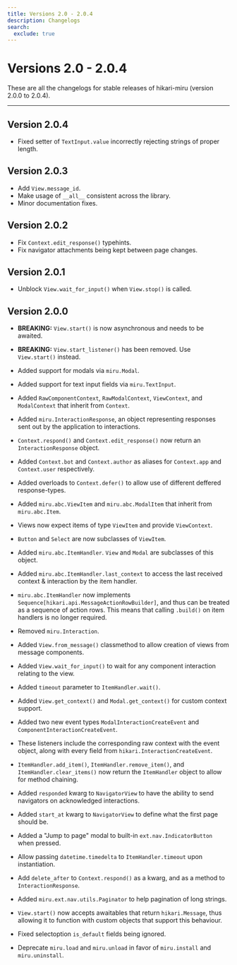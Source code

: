 ```yaml
---
title: Versions 2.0 - 2.0.4
description: Changelogs
search:
  exclude: true
---
```


# Versions 2.0 - 2.0.4

These are all the changelogs for stable releases of hikari-miru (version 2.0.0 to 2.0.4).

----

## Version 2.0.4

- Fixed setter of `TextInput.value` incorrectly rejecting strings of proper length.

## Version 2.0.3

- Add `View.message_id`.
- Make usage of `__all__` consistent across the library.
- Minor documentation fixes.

## Version 2.0.2

- Fix `Context.edit_response()` typehints.
- Fix navigator attachments being kept between page changes.

## Version 2.0.1

- Unblock `View.wait_for_input()` when `View.stop()` is called.

## Version 2.0.0

- **BREAKING:** `View.start()` is now asynchronous and needs to be awaited.

- **BREAKING:** `View.start_listener()` has been removed. Use `View.start()` instead.

- Added support for modals via `miru.Modal`.

- Added support for text input fields via `miru.TextInput`.

- Added `RawComponentContext`, `RawModalContext`, `ViewContext`, and `ModalContext` that inherit from `Context`.

- Added `miru.InteractionResponse`, an object representing responses sent out by the application to interactions.

- `Context.respond()` and `Context.edit_response()` now return an `InteractionResponse` object.

- Added `Context.bot` and `Context.author` as aliases for `Context.app` and `Context.user` respectively.

- Added overloads to `Context.defer()` to allow use of different deffered response-types.

- Added `miru.abc.ViewItem` and `miru.abc.ModalItem` that inherit from `miru.abc.Item`.

- Views now expect items of type `ViewItem` and provide `ViewContext`.

- `Button` and `Select` are now subclasses of `ViewItem`.

- Added `miru.abc.ItemHandler`. `View` and `Modal` are subclasses of this object.

- Added `miru.abc.ItemHandler.last_context` to access the last received context & interaction by the item handler.

- `miru.abc.ItemHandler` now implements `Sequence[hikari.api.MessageActionRowBuilder]`, and thus can be treated as a sequence of action rows. This means that calling `.build()` on item handlers is no longer required.

- Removed `miru.Interaction`.

- Added `View.from_message()` classmethod to allow creation of views from message components.

- Added `View.wait_for_input()` to wait for any component interaction relating to the view.

- Added `timeout` parameter to `ItemHandler.wait()`.

- Added `View.get_context()` and `Modal.get_context()` for custom context support.

- Added two new event types `ModalInteractionCreateEvent` and `ComponentInteractionCreateEvent`.

- These listeners include the corresponding raw context with the event object, along with every field from `hikari.InteractionCreateEvent`.

- `ItemHandler.add_item()`, `ItemHandler.remove_item()`, and `ItemHandler.clear_items()` now return the `ItemHandler` object to allow for method chaining.

- Added `responded` kwarg to `NavigatorView` to have the ability to send navigators on acknowledged interactions.

- Added `start_at` kwarg to `NavigatorView` to define what the first page should be.

- Added a "Jump to page" modal to built-in `ext.nav.IndicatorButton` when pressed.

- Allow passing `datetime.timedelta` to `ItemHandler.timeout` upon instantiation.

- Add `delete_after` to `Context.respond()` as a kwarg, and as a method to `InteractionResponse`.

- Added `miru.ext.nav.utils.Paginator` to help pagination of long strings.

- `View.start()` now accepts awaitables that return `hikari.Message`, thus allowing it to function with custom objects that support this behaviour.

- Fixed selectoption `is_default` fields being ignored.

- Deprecate `miru.load` and `miru.unload` in favor of `miru.install` and `miru.uninstall`.
